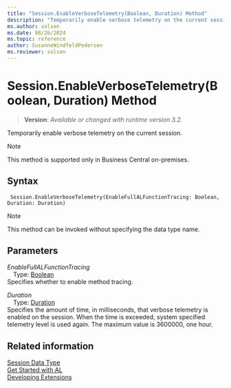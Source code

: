 ```yaml
---
title: "Session.EnableVerboseTelemetry(Boolean, Duration) Method"
description: "Temporarily enable verbose telemetry on the current session."
ms.author: solsen
ms.date: 08/26/2024
ms.topic: reference
author: SusanneWindfeldPedersen
ms.reviewer: solsen
---
```

[//]: # (START>DO_NOT_EDIT)
[//]: # (IMPORTANT:Do not edit any of the content between here and the END>DO_NOT_EDIT.)
[//]: # (Any modifications should be made in the .xml files in the ModernDev repo.)
# Session.EnableVerboseTelemetry(Boolean, Duration) Method
> **Version**: _Available or changed with runtime version 3.2._

Temporarily enable verbose telemetry on the current session.

> [!NOTE]
> This method is supported only in Business Central on-premises.

## Syntax
```AL
 Session.EnableVerboseTelemetry(EnableFullALFunctionTracing: Boolean, Duration: Duration)
```
> [!NOTE]
> This method can be invoked without specifying the data type name.
## Parameters
*EnableFullALFunctionTracing*  
&emsp;Type: [Boolean](../boolean/boolean-data-type.md)  
Specifies whether to enable method tracing.  

*Duration*  
&emsp;Type: [Duration](../duration/duration-data-type.md)  
Specifies the amount of time, in milliseconds, that verbose telemetry is enabled on the session. When the time is exceeded, system specified telemetry level is used again. The maximum value is 3600000, one hour.  



[//]: # (IMPORTANT: END>DO_NOT_EDIT)
## Related information
[Session Data Type](session-data-type.md)  
[Get Started with AL](../../devenv-get-started.md)  
[Developing Extensions](../../devenv-dev-overview.md)  